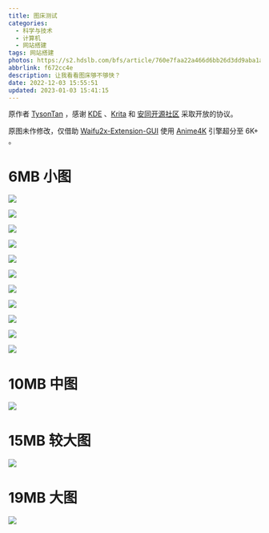 ```yaml
---
title: 图床测试
categories:
  - 科学与技术
  - 计算机
  - 网站搭建
tags: 网站搭建
photos: https://s2.hdslb.com/bfs/article/760e7faa22a466d6bb26d3dd9aba1af2160f5514.jpg@1e_1c.webp
abbrlink: f672cc4e
description: 让我看看图床够不够快？
date: 2022-12-03 15:55:51
updated: 2023-01-03 15:41:15
---
```


原作者 [TysonTan](https://tysontan.com/home-zh/) ，感谢 [KDE](https://kde.org/zh-cn/) 、[Krita](https://krita.org/) 和 [安同开源社区](https://aosc.io/zh-cn/) 采取开放的协议。

原图未作修改，仅借助 [Waifu2x-Extension-GUI](https://github.com/AaronFeng753/Waifu2x-Extension-GUI/) 使用 [Anime4K](https://github.com/bloc97/Anime4K) 引擎超分至 6K+ 。

<!-- more -->

# 6MB 小图

![](https://s2.hdslb.com/bfs/album/9b1144e9b656a2bbfa0873f264184bcd84eae83f.png)

![](https://s2.hdslb.com/bfs/album/19c19fe735d990940303ed976b754d988c05aadb.png)

![](https://s2.hdslb.com/bfs/album/13b713d6740f4f05acd45d0eceba7fc8cef7aded.png)

![](https://s2.hdslb.com/bfs/album/4fe1d6967c3dffdd3de2961ee168b77ca02d38c6.png)

![](https://s2.hdslb.com/bfs/album/cbe27b8039ae36ca2e7eca6896815f2efef324c6.png)

![](https://s2.hdslb.com/bfs/album/9826e6c955b9d72d52e02baede10764492809c92.png)

![](https://s2.hdslb.com/bfs/album/1718b271eebaf34eb74efc6e1aa190e2b3d038c9.png)

![](https://s2.hdslb.com/bfs/album/fe6cb82742099c444c9e26a21984eb5c92f95ff2.png)

![](https://s2.hdslb.com/bfs/album/f350c9269cbe27150c535a7a6c8d8f809708042a.png)

![](https://s2.hdslb.com/bfs/album/78713d2ac37dd39489ac17a3898c5bcc392ffe4b.png)

![](https://s2.hdslb.com/bfs/album/fa67ee941daf6a515c5d14ceb243fb369bcfe3e4.png)

# 10MB 中图

![](https://s2.hdslb.com/bfs/album/3476724342a603a7c9b0a332d79c09e1be963df9.png)

# 15MB 较大图

![](https://s2.hdslb.com/bfs/album/cc522e66102cff6248b15ecb69b0ffd28509f99e.png)

# 19MB 大图

![](https://s2.hdslb.com/bfs/album/8d4ab13c44566f7627b3e6d107c73bba8d0877ce.png)
